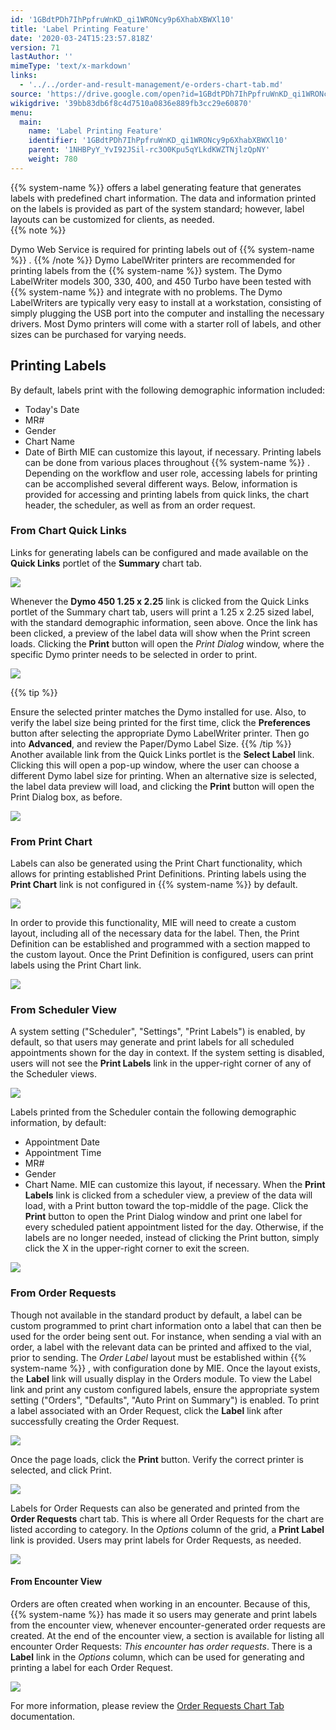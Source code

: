 ```yaml
---
id: '1GBdtPDh7IhPpfruWnKD_qi1WRONcy9p6XhabXBWXl10'
title: 'Label Printing Feature'
date: '2020-03-24T15:23:57.818Z'
version: 71
lastAuthor: ''
mimeType: 'text/x-markdown'
links:
  - '../../order-and-result-management/e-orders-chart-tab.md'
source: 'https://drive.google.com/open?id=1GBdtPDh7IhPpfruWnKD_qi1WRONcy9p6XhabXBWXl10'
wikigdrive: '39bb83db6f8c4d7510a0836e889fb3cc29e60870'
menu:
  main:
    name: 'Label Printing Feature'
    identifier: '1GBdtPDh7IhPpfruWnKD_qi1WRONcy9p6XhabXBWXl10'
    parent: '1NHBPyY_YvI92JSil-rc3O0Kpu5qYLkdKWZTNjlzQpNY'
    weight: 780
---
```

{{% system-name %}} offers a label generating feature that generates labels with predefined chart information. The data and information printed on the labels is provided as part of the system standard; however, label layouts can be customized for clients, as needed.  
{{% note %}}

Dymo Web Service is required for printing labels out of {{% system-name %}} .
{{% /note %}}
Dymo LabelWriter printers are recommended for printing labels from the {{% system-name %}} system. The Dymo LabelWriter models 300, 330, 400, and 450 Turbo have been tested with {{% system-name %}} and integrate with no problems. The Dymo LabelWriters are typically very easy to install at a workstation, consisting of simply plugging the USB port into the computer and installing the necessary drivers. Most Dymo printers will come with a starter roll of labels, and other sizes can be purchased for varying needs.
  
## Printing Labels  

By default, labels print with the following demographic information included:
* Today's Date
* MR#
* Gender
* Chart Name
* Date of Birth
MIE can customize this layout, if necessary.
Printing labels can be done from various places throughout {{% system-name %}} . Depending on the workflow and user role, accessing labels for printing can be accomplished several different ways. Below, information is provided for accessing and printing labels from quick links, the chart header, the scheduler, as well as from an order request.
  
### From Chart Quick Links  

Links for generating labels can be configured and made available on the **Quick Links** portlet of the **Summary** chart tab.
  
![](../label-printing-feature.assets/10000201000004B700000159F0F4F98B5669CD17.png)  

Whenever the **Dymo 450 1.25 x 2.25** link is clicked from the Quick Links portlet of the Summary chart tab, users will print a 1.25 x 2.25 sized label, with the standard demographic information, seen above.
Once the link has been clicked, a preview of the label data will show when the Print screen loads. Clicking the **Print** button will open the *Print Dialog* window, where the specific Dymo printer needs to be selected in order to print.
  
![](../label-printing-feature.assets/1000020100000422000001C775CC8965D2574A00.png)  

{{% tip %}}

Ensure the selected printer matches the Dymo installed for use. Also, to verify the label size being printed for the first time, click the **Preferences** button after selecting the appropriate Dymo LabelWriter printer. Then go into **Advanced**, and review the Paper/Dymo Label Size.
{{% /tip %}}
Another available link from the Quick Links portlet is the **Select Label** link. Clicking this will open a pop-up window, where the user can choose a different Dymo label size for printing. When an alternative size is selected, the label data preview will load, and clicking the **Print** button will open the Print Dialog box, as before.
  
![](../label-printing-feature.assets/10000201000004AE000002068A7151A9A45AA31D.png)  

  
### From Print Chart  

Labels can also be generated using the Print Chart functionality, which allows for printing established Print Definitions. Printing labels using the **Print Chart** link is not configured in {{% system-name %}} by default.
  
![](../label-printing-feature.assets/10000201000004B70000016741D7627F5E9858B2.png)  

In order to provide this functionality, MIE will need to create a custom layout, including all of the necessary data for the label. Then, the Print Definition can be established and programmed with a section mapped to the custom layout. Once the Print Definition is configured, users can print labels using the Print Chart link.
  
![](../label-printing-feature.assets/10000201000003FE000000DC358F32D9689B3592.png)  

  
### From Scheduler View  

A system setting ("Scheduler", "Settings", "Print Labels") is enabled, by default, so that users may generate and print labels for all scheduled appointments shown for the day in context. If the system setting is disabled, users will not see the **Print Labels** link in the upper-right corner of any of the Scheduler views.
  
![](../label-printing-feature.assets/10000201000004BE000001FCBD18F02E427CB7EF.png)  

Labels printed from the Scheduler contain the following demographic information, by default:
* Appointment Date
* Appointment Time
* MR#
* Gender
* Chart Name.
MIE can customize this layout, if necessary.
When the **Print Labels** link is clicked from a scheduler view, a preview of the data will load, with a Print button toward the top-middle of the page. Click the **Print** button to open the Print Dialog window and print one label for every scheduled patient appointment listed for the day. Otherwise, if the labels are no longer needed, instead of clicking the Print button, simply click the X in the upper-right corner to exit the screen.
  
![](../label-printing-feature.assets/100002010000022700000059961FD1686FF07CAB.png)  

  
### From Order Requests  

Though not available in the standard product by default, a label can be custom programmed to print chart information onto a label that can then be used for the order being sent out. For instance, when sending a vial with an order, a label with the relevant data can be printed and affixed to the vial, prior to sending.
The *Order Label* layout must be established within {{% system-name %}} , with configuration done by MIE. Once the layout exists, the **Label** link will usually display in the Orders module. To view the Label link and print any custom configured labels, ensure the appropriate system setting ("Orders", "Defaults", "Auto Print on Summary") is enabled.
To print a label associated with an Order Request, click the **Label** link after successfully creating the Order Request.
  
![](../label-printing-feature.assets/10000201000004A90000010CA1579027354474A7.png)  

Once the page loads, click the **Print** button. Verify the correct printer is selected, and click Print.
  
![](../label-printing-feature.assets/1000020100000278000001D1411B6B626433701C.png)  

Labels for Order Requests can also be generated and printed from the **Order Requests** chart tab. This is where all Order Requests for the chart are listed according to category. In the *Options* column of the grid, a **Print Label** link is provided. Users may print labels for Order Requests, as needed.
  
![](../label-printing-feature.assets/10000201000004A300000169D9508A3F07D62EFA.png)  

  
#### From Encounter View  

Orders are often created when working in an encounter. Because of this, {{% system-name %}} has made it so users may generate and print labels from the encounter view, whenever encounter-generated order requests are created.
At the end of the encounter view, a section is available for listing all encounter Order Requests: *This encounter has order requests*. There is a **Label** link in the *Options* column, which can be used for generating and printing a label for each Order Request.
  
![](../label-printing-feature.assets/100002010000035600000066A4D38F3C2DABB6CE.png)  

For more information, please review the [Order Requests Chart Tab](../../order-and-result-management/e-orders-chart-tab.md) documentation.
